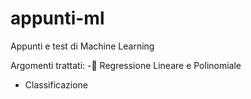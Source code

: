 # appunti-ml
Appunti e test di Machine Learning

Argomenti trattati:
- Regressione Lineare e Polinomiale
- Classificazione
